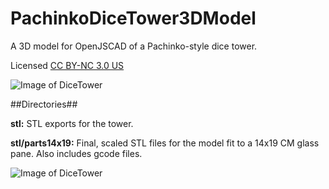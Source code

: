 # PachinkoDiceTower3DModel

A 3D model for OpenJSCAD of a Pachinko-style dice tower.

Licensed [CC BY-NC 3.0 US](https://creativecommons.org/licenses/by-nc/3.0/us/)

![Image of DiceTower](https://github.com/ideonexus/PachinkoDiceTower3DModel/images/OpenJSCADScreenshot.png)

##Directories##

**stl:** STL exports for the tower.

**stl/parts14x19:** Final, scaled STL files for the model fit to a 14x19 CM glass pane. Also includes gcode files.

![Image of DiceTower](https://github.com/ideonexus/PachinkoDiceTower3DModel/images/pachinko_dice_tower_prototype_scaled.png)

